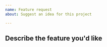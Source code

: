 ```yaml
---
name: Feature request
about: Suggest an idea for this project

---
```


## Describe the feature you'd like

